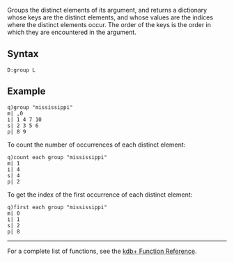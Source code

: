 Groups the distinct elements of its argument, and returns a dictionary whose keys are the distinct elements, and whose values are the indices where the distinct elements occur. The order of the keys is the order in which they are encountered in the argument.

Syntax
------

    D:group L

Example
-------

    q)group "mississippi"
    m| ,0
    i| 1 4 7 10
    s| 2 3 5 6
    p| 8 9

To count the number of occurrences of each distinct element:

    q)count each group "mississippi"
    m| 1
    i| 4
    s| 4
    p| 2

To get the index of the first occurrence of each distinct element:

    q)first each group "mississippi"
    m| 0
    i| 1
    s| 2
    p| 8

------------------------------------------------------------------------

For a complete list of functions, see the [kdb+ Function Reference](Reference "wikilink").
